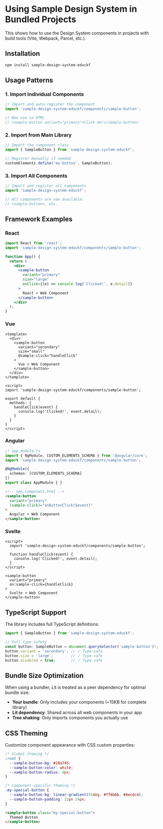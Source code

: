 # Using Sample Design System in Bundled Projects

This shows how to use the Design System components in projects with build tools (Vite, Webpack, Parcel, etc.).

## Installation

```bash
npm install sample-design-system-educkf
```

## Usage Patterns

### 1. Import Individual Components

```javascript
// Import and auto-register the component
import 'sample-design-system-educkf/components/sample-button';

// Now use in HTML
// <sample-button variant="primary">Click me!</sample-button>
```

### 2. Import from Main Library

```javascript
// Import the component class
import { SampleButton } from 'sample-design-system-educkf';

// Register manually if needed
customElements.define('my-button', SampleButton);
```

### 3. Import All Components

```javascript
// Import and register all components
import 'sample-design-system-educkf';

// All components are now available:
// <sample-button>, etc.
```

## Framework Examples

### React

```jsx
import React from 'react';
import 'sample-design-system-educkf/components/sample-button';

function App() {
  return (
    <div>
      <sample-button 
        variant="primary" 
        size="large"
        onClick={(e) => console.log('Clicked!', e.detail)}
      >
        React + Web Component
      </sample-button>
    </div>
  );
}
```

### Vue

```vue
<template>
  <div>
    <sample-button 
      variant="secondary" 
      size="small"
      @sample-click="handleClick"
    >
      Vue + Web Component
    </sample-button>
  </div>
</template>

<script>
import 'sample-design-system-educkf/components/sample-button';

export default {
  methods: {
    handleClick(event) {
      console.log('Clicked!', event.detail);
    }
  }
}
</script>
```

### Angular

```typescript
// app.module.ts
import { NgModule, CUSTOM_ELEMENTS_SCHEMA } from '@angular/core';
import 'sample-design-system-educkf/components/sample-button';

@NgModule({
  schemas: [CUSTOM_ELEMENTS_SCHEMA]
})
export class AppModule { }
```

```html
<!-- app.component.html -->
<sample-button 
  variant="primary" 
  (sample-click)="onButtonClick($event)"
>
  Angular + Web Component
</sample-button>
```

### Svelte

```svelte
<script>
  import 'sample-design-system-educkf/components/sample-button';
  
  function handleClick(event) {
    console.log('Clicked!', event.detail);
  }
</script>

<sample-button 
  variant="primary" 
  on:sample-click={handleClick}
>
  Svelte + Web Component
</sample-button>
```

## TypeScript Support

The library includes full TypeScript definitions:

```typescript
import { SampleButton } from 'sample-design-system-educkf';

// Full type safety
const button: SampleButton = document.querySelector('sample-button')!;
button.variant = 'secondary'; // ✓ Type-safe
button.size = 'large';        // ✓ Type-safe
button.disabled = true;       // ✓ Type-safe
```

## Bundle Size Optimization

When using a bundler, Lit is treated as a peer dependency for optimal bundle size:

- **Your bundle**: Only includes your components (~15KB for complete library)
- **Lit dependency**: Shared across all web components in your app
- **Tree shaking**: Only imports components you actually use

## CSS Theming

Customize component appearance with CSS custom properties:

```css
/* Global theming */
:root {
  --sample-button-bg: #28a745;
  --sample-button-color: white;
  --sample-button-radius: 8px;
}

/* Component-specific theming */
.my-special-button {
  --sample-button-bg: linear-gradient(45deg, #ff6b6b, #4ecdc4);
  --sample-button-padding: 12px 24px;
}
```

```html
<sample-button class="my-special-button">
  Themed Button
</sample-button>
``` 